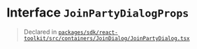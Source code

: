 # Interface `JoinPartyDialogProps`
> Declared in [`packages/sdk/react-toolkit/src/containers/JoinDialog/JoinPartyDialog.tsx`](.)
